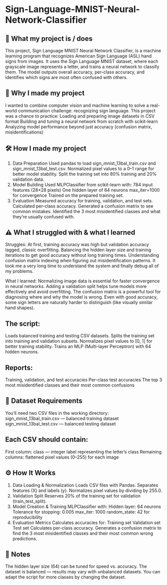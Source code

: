 # Sign-Language-MNIST-Neural-Network-Classifier

## 📌 What my project is / does
This project, Sign Language MNIST Neural Network Classifier, is a machine learning program that recognizes American Sign Language (ASL) hand signs from images.
It uses the Sign Language MNIST dataset, where each grayscale image represents a letter, and trains a neural network to classify them.
The model outputs overall accuracy, per-class accuracy, and identifies which signs are most often confused with others.

## 🎯 Why I made my project
I wanted to combine computer vision and machine learning to solve a real-world communication challenge: recognizing sign language.
This project was a chance to practice:
  Loading and preparing image datasets in CSV format
  Building and tuning a neural network from scratch with scikit-learn
  Analyzing model performance beyond just accuracy (confusion matrix, misidentifications)

## 🛠 How I made my project
1. Data Preparation
  Used pandas to load sign_mnist_13bal_train.csv and sign_mnist_13bal_test.csv.
  Normalized pixel values to a 0–1 range for better model stability.
  Split the training set into 80% training and 20% validation data.
2. Model Building
  Used MLPClassifier from scikit-learn with:
    784 input features (28×28 pixels)
    One hidden layer of 64 neurons
    max_iter=1000 for convergence
  Trained on the prepared training set.
3. Evaluation
  Measured accuracy for training, validation, and test sets.
  Calculated per-class accuracy.
  Generated a confusion matrix to see common mistakes.
  Identified the 3 most misidentified classes and what they’re usually confused with.

## ⚠️ What I struggled with & what I learned
Struggles:
At first, training accuracy was high but validation accuracy lagged, classic overfitting.
Balancing the hidden layer size and training iterations to get good accuracy without long training times.
Understanding confusion matrix indexing when figuring out misidentification patterns.
It took me a very long time to understand the system and finally debug all of my problems.

What I learned:
Normalizing image data is essential for faster convergence in neural networks.
Adding a validation split helps tune models more effectively and avoid overfitting.
The confusion matrix is a powerful tool for diagnosing where and why the model is wrong.
Even with good accuracy, some sign letters are naturally harder to distinguish (like visually similar hand shapes).

## The script:
Loads balanced training and testing CSV datasets.
Splits the training set into training and validation subsets.
Normalizes pixel values to [0, 1] for better training stability.
Trains an MLP (Multi-layer Perceptron) with 64 hidden neurons.

## Reports:
Training, validation, and test accuracies
Per-class test accuracies
The top 3 most misidentified classes and their most common confusions

## 📂 Dataset Requirements
You’ll need two CSV files in the working directory:
sign_mnist_13bal_train.csv — balanced training dataset
sign_mnist_13bal_test.csv — balanced testing dataset

## Each CSV should contain:
First column: class — integer label representing the letter’s class
Remaining columns: flattened pixel values (0–255) for each image

## ⚙️ How It Works
1. Data Loading & Normalization
  Loads CSV files with Pandas.
  Separates features (X) and labels (y).
  Normalizes pixel values by dividing by 255.0.
2. Validation Split
  Reserves 20% of the training set for validation (train_test_split).
3. Model Creation & Training
  MLPClassifier with:
    Hidden layer: 64 neurons
    Tolerance for stopping: 0.005
    max_iter: 1000
    random_state: 42 for reproducibility
4. Evaluation Metrics
  Calculates accuracies for:
    Training set
    Validation set
    Test set
  Calculates per-class accuracy.
  Generates a confusion matrix to find the 3 most misidentified classes and their most common wrong predictions.

## 📌 Notes
  The hidden layer size (64) can be tuned for speed vs. accuracy.
  The dataset is balanced — results may vary with unbalanced datasets.
  You can adapt the script for more classes by changing the dataset.


